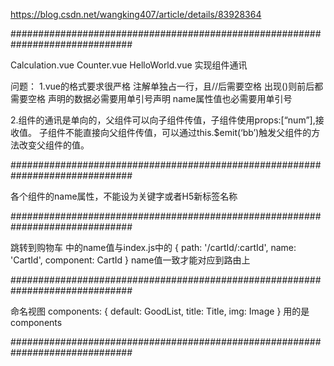 https://blog.csdn.net/wangking407/article/details/83928364

##############################################################################

Calculation.vue
Counter.vue
HelloWorld.vue
实现组件通讯

问题：
1.vue的格式要求很严格
    注解单独占一行，且//后需要空格
    出现()则前后都需要空格
    声明的数据必需要用单引号声明
    name属性值也必需要用单引号

2.组件的通讯是单向的，父组件可以向子组件传值，子组件使用props:[“num”],接收值。
  子组件不能直接向父组件传值，可以通过this.$emit(‘bb’)触发父组件的方法改变父组件的值。

##############################################################################

各个组件的name属性，不能设为关键字或者H5新标签名称

##############################################################################

<router-link v-bind:to="{name: 'CartId', params: {cartId: 123}}">跳转到购物车</router-link>
中的name值与index.js中的
{
  path: '/cartId/:cartId',
  name: 'CartId',
  component: CartId
}
name值一致才能对应到路由上

##############################################################################

命名视图
components: {
  default: GoodList,
  title: Title,
  img: Image
}
用的是components

##############################################################################
